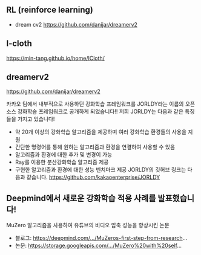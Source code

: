 ## RL (reinforce learning)
 * dream cv2 https://github.com/danijar/dreamerv2
## I-cloth


https://min-tang.github.io/home/ICloth/

## dreamerv2

https://github.com/danijar/dreamerv2

카카오 팀에서 내부적으로 사용하던 강화학습 프레임워크를 JORLDY라는 이름의 오픈소스 강화학습 프레임워크로 공개하게 되었습니다!! 저희 JORLDY는 다음과 같은 특징들을 가지고 있습니다!
- 약 20개 이상의 강화학습 알고리즘을 제공하며 여러 강화학습 환경들의 사용을 지원
- 간단한 명령어를 통해 원하는 알고리즘과 환경을 연결하여 사용할 수 있음
- 알고리즘과 환경에 대한 추가 및 변경이 가능
- Ray를 이용한 분산강화학습 알고리즘 제공
- 구현한 알고리즘과 환경에 대한 성능 벤치마크 제공
JORLDY의 깃허브 링크는 다음과 같습니다. 
https://github.com/kakaoenterprise/JORLDY


## Deepmind에서 새로운 강화학습 적용 사례를 발표했습니다!
MuZero 알고리즘을 사용하여 유튜브의 비디오 압축 성능을 향상시킨 논문
* 블로그: https://deepmind.com/.../MuZeros-first-step-from-research...
* 논문: https://storage.googleapis.com/.../MuZero%20with%20self...
